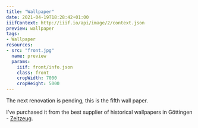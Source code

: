 ```yaml
---
title: "Wallpaper"
date: 2021-04-19T18:28:42+01:00
iiifContext: http://iiif.io/api/image/2/context.json
preview: wallpaper
tags:
- Wallpaper
resources:
- src: "front.jpg"
  name: preview
  params:
    iiif: front/info.json
    class: front
    cropWidth: 7000
    cropHeight: 5000
---
```

The next renovation is pending, this is the fifth wall paper.

I've purchased it from the best supplier of historical wallpapers in Göttingen - [Zeitzeug](http://zeitzeug.de/).
